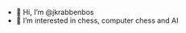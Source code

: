 - 👋 Hi, I’m @jkrabbenbos
- 👀 I’m interested in chess, computer chess and AI

<!---
jkrabbenbos/jkrabbenbos is a ✨ special ✨ repository because its `README.md` (this file) appears on your GitHub profile.
You can click the Preview link to take a look at your changes.
--->
